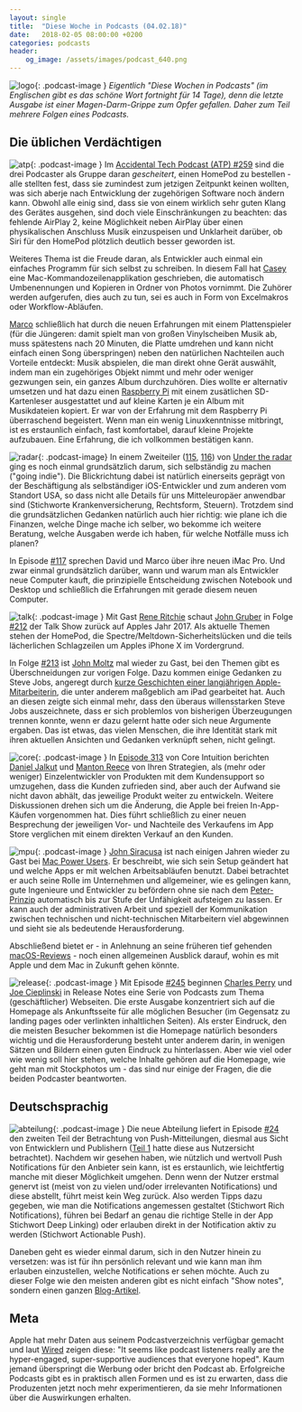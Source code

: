 ```yaml
---
layout: single
title:  "Diese Woche in Podcasts (04.02.18)"
date:   2018-02-05 08:00:00 +0200
categories: podcasts
header:
    og_image: /assets/images/podcast_640.png
---
```


![logo]{: .podcast-image } _Eigentlich "Diese Wochen in Podcasts" (im Englischen gibt es das schöne Wort fortnight für 14 Tage), denn die letzte Ausgabe ist einer Magen-Darm-Grippe zum Opfer gefallen. Daher zum Teil mehrere Folgen eines Podcasts._

## Die üblichen Verdächtigen

![atp]{: .podcast-image } Im [Accidental Tech Podcast (ATP) #259](http://atp.fm/episodes/259) sind die drei Podcaster als Gruppe daran _gescheitert_, einen HomePod zu bestellen - alle stellten fest, dass sie zumindest zum jetzigen Zeitpunkt keinen wollten, was sich aberje nach Entwicklung der zugehörigen Software noch ändern kann. Obwohl alle einig sind, dass sie von einem wirklich sehr guten Klang des Gerätes ausgehen, sind doch viele Einschränkungen zu beachten: das fehlende AirPlay 2, keine Möglichkeit neben AirPlay über einen physikalischen Anschluss Musik einzuspeisen und Unklarheit darüber, ob Siri für den HomePod plötzlich deutlich besser geworden ist. 

Weiteres Thema ist die Freude daran, als Entwickler auch einmal ein einfaches Programm für sich selbst zu schreiben. In diesem Fall hat [Casey](https://twitter.com/caseyliss) eine Mac-Kommandozeilenapplikation geschrieben, die automatisch Umbenennungen und Kopieren in Ordner von Photos vornimmt. Die Zuhörer werden aufgerufen, dies auch zu tun, sei es auch in Form von Excelmakros oder Workflow-Abläufen.

[Marco](https://marco.org/) schließlich hat durch die neuen Erfahrungen mit einem Plattenspieler (für die Jüngeren: damit spielt man von großen Vinylscheiben Musik ab, muss spätestens nach 20 Minuten, die Platte umdrehen und kann nicht einfach einen Song überspringen) neben den natürlichen Nachteilen auch Vorteile entdeckt: Musik abspielen, die man direkt ohne Gerät auswählt, indem man ein zugehöriges Objekt nimmt und mehr oder weniger gezwungen sein, ein ganzes Album durchzuhören. Dies wollte er alternativ umsetzen und hat dazu einen [Raspberry Pi](https://www.raspberrypi.org) mit einem zusätlichen SD-Kartenleser ausgestattet und auf kleine Karten je ein Album mit Musikdateien kopiert. Er war von der Erfahrung mit dem Raspberry Pi überraschend begeistert. Wenn man ein wenig Linuxkenntnisse mitbringt, ist es erstaunlich einfach, fast komfortabel, darauf kleine Projekte aufzubauen. Eine Erfahrung, die ich vollkommen bestätigen kann. 

![radar]{: .podcast-image} In einem Zweiteiler ([115](https://www.relay.fm/radar/115), [116](https://www.relay.fm/radar/116)) von [Under the radar](https://www.relay.fm/radar) ging es noch einmal grundsätzlich darum, sich selbständig zu machen ("going indie"). Die Blickrichtung dabei ist natürlich einerseits geprägt von der Beschäftigung als selbständiger iOS-Entwickler und zum anderen vom Standort USA, so dass nicht alle Details für uns Mitteleuropäer anwendbar sind (Stichworte Krankenversicherung, Rechtsform, Steuern). Trotzdem sind die grundsätzlichen Gedanken natürlich auch hier richtig: wie plane ich die Finanzen, welche Dinge mache ich selber, wo bekomme ich weitere Beratung, welche Ausgaben werde ich haben, für welche Notfälle muss ich planen?

In Episode [#117](https://www.relay.fm/radar/117) sprechen David und Marco über ihre neuen iMac Pro. Und zwar einmal grundsätzlich darüber, wann und warum man als Entwickler neue Computer kauft, die prinzipielle Entscheidung zwischen Notebook und Desktop und schließlich die Erfahrungen mit gerade diesem neuen Computer.

![talk]{: .podcast-image } Mit Gast [Rene Ritchie](https://www.imore.com) schaut [John Gruber](https://daringfireball.net) in Folge [#212](https://daringfireball.net/thetalkshow/2018/01/25/ep-212) der Talk Show zurück auf Apples Jahr 2017. Als aktuelle Themen stehen der HomePod, die Spectre/Meltdown-Sicherheitslücken und die teils lächerlichen Schlagzeilen um Apples iPhone X im Vordergrund.

In Folge [#213](https://daringfireball.net/thetalkshow/2018/01/31/ep-213) ist [John Moltz](http://verynicewebsite.net) mal wieder zu Gast, bei den Themen gibt es Überschneidungen zur vorigen Folge. Dazu kommen einige Gedanken zu Steve Jobs, angeregt durch [kurze Geschichten einer langjährigen Apple-Mitarbeiterin](https://daringfireball.net/linked/2018/01/29/bongiorno-jobs.php), die unter anderem maßgeblich am iPad gearbeitet hat. Auch an diesen zeigte sich einmal mehr, dass den überaus willensstarken Steve Jobs auszeichnete, dass er sich problemlos von bisherigen Überzeugungen trennen konnte, wenn er dazu gelernt hatte oder sich neue Argumente ergaben. Das ist etwas, das vielen Menschen, die ihre Identität stark mit ihren aktuellen Ansichten und Gedanken verknüpft sehen, nicht gelingt. 

![core]{: .podcast-image } In [Episode 313](https://coreint.org/2018/01/episode-313-while-were-complaining/) von Core Intuition berichten [Daniel Jalkut](http://www.red-sweater.com/blog/) und [Manton Reece](http://www.manton.org/) von Ihren Strategien, als (mehr oder weniger) Einzelentwickler von Produkten mit dem Kundensupport so umzugehen, dass die Kunden zufrieden sind, aber auch der Aufwand sie nicht davon abhält, das jeweilige Produkt weiter zu entwickeln. Weitere Diskussionen drehen sich um die Änderung, die Apple bei freien In-App-Käufen vorgenommen hat. Dies führt schließlich zu einer neuen Besprechung der jeweiligen Vor- und Nachteile des Verkaufens im App Store verglichen mit einem direkten Verkauf an den Kunden. 

![mpu]{: .podcast-image } [John Siracusa](https://twitter.com/siracusa) ist nach einigen Jahren wieder zu Gast bei [Mac Power Users](https://www.relay.fm/mpu/415). Er beschreibt, wie sich sein Setup geändert hat und welche Apps er mit welchen Arbeitsabläufen benutzt. Dabei betrachtet er auch seine Rolle im Unternehmen und allgemeiner, wie es gelingen kann, gute Ingenieure und Entwickler zu befördern ohne sie nach dem [Peter-Prinzip](https://de.wikipedia.org/wiki/Peter-Prinzip) automatisch bis zur Stufe der Unfähigkeit aufsteigen zu lassen. Er kann auch der administrativen Arbeit und speziell der Kommunikation zwischen technischen und nicht-technischen Mitarbeitern viel abgewinnen und sieht sie als bedeutende Herausforderung.

Abschließend bietet er - in Anlehnung an seine früheren tief gehenden [macOS-Reviews](https://arstechnica.com/gadgets/2015/04/after-fifteen-years-ars-says-goodbye-to-john-siracusas-os-x-reviews/) - noch einen allgemeinen Ausblick darauf, wohin es mit Apple und dem Mac in Zukunft gehen könnte.

![release]{: .podcast-image } Mit Episode [#245](https://releasenotes.tv/245-im-not-that-handsome/) beginnen [Charles Perry](https://twitter.com/DazeEndt) und [Joe Cieplinski](https://twitter.com/jcieplinski) in Release Notes eine Serie von Podcasts zum Thema (geschäftlicher) Webseiten. Die erste Ausgabe konzentriert sich auf die Homepage als Ankunftsseite für alle möglichen Besucher (im Gegensatz zu landing pages oder verlinkten inhaltlichen Seiten). Als erster Eindruck, den die meisten Besucher bekommen ist die Homepage natürlich besonders wichtig und die Herausforderung besteht unter anderem darin, in wenigen Sätzen und Bildern einen guten Eindruck zu hinterlassen. Aber wie viel oder wie wenig soll hier stehen, welche Inhalte gehören auf die Homepage, wie geht man mit Stockphotos um - das sind nur einige der Fragen, die die beiden Podcaster beantworten. 

## Deutschsprachig

![abteilung]{: .podcast-image } Die neue Abteilung liefert in Episode [#24](https://www.dieneueabteilung.de/podcast/2018/1/23/24-push-notifications-teil-ii-fr-publisher) den zweiten Teil der Betrachtung von Push-Mitteilungen, diesmal aus Sicht von Entwicklern und Publishern ([Teil 1](https://www.dieneueabteilung.de/podcast/2018/1/9/23-push-notifications-teil-i-fr-nutzer) hatte diese aus Nutzersicht betrachtet). Nachdem wir gesehen haben, wie nützlich und wertvoll Push Notifications für den Anbieter sein kann, ist es erstaunlich, wie leichtfertig manche mit dieser Möglichkeit umgehen. Denn wenn der Nutzer erstmal genervt ist (meist von zu vielen und/oder irrelevanten Notifications) und diese abstellt, führt meist kein Weg zurück. Also werden Tipps dazu gegeben, wie man die Notifications angemessen gestaltet (Stichwort Rich Notifications), führen bei Bedarf an genau die richtige Stelle in der App Stichwort Deep Linking) oder erlauben direkt in der Notification aktiv zu werden (Stichwort Actionable Push). 

Daneben geht es wieder einmal darum, sich in den Nutzer hinein zu versetzen: was ist für ihn persönlich relevant und wie kann man ihm erlauben einzustellen, welche Notifications er sehen möchte. Auch zu dieser Folge wie den meisten anderen gibt es nicht einfach "Show notes", sondern einen ganzen [Blog-Artikel](https://www.dieneueabteilung.de/blog/2018/1/30/push-notifications-2-anleitung-fuer-publisher).

## Meta

Apple hat mehr Daten aus seinem Podcastverzeichnis verfügbar gemacht und laut [Wired](https://www.wired.com/story/apple-podcast-analytics-first-month/) zeigen diese: "It seems like podcast listeners really are the hyper-engaged, super-supportive audiences that everyone hoped". Kaum jemand überspringt die Werbung oder bricht den Podcast ab. Erfolgreiche Podcasts gibt es in praktisch allen Formen und es ist zu erwarten, dass die Produzenten jetzt noch mehr experimentieren, da sie mehr Informationen über die Auswirkungen erhalten.  

[logo]: /assets/images/podcast_180.png "Podcast logo"

[abteilung]: /assets/images/die_neue_abteilung_400x400.jpg "Die neue Abteilung"
[agents]: /assets/images/freeagents_artwork.png.jpg "Free Agents"
[analogue]: /assets/images/analogue_400.jpg "Analog(ue)"
[atp]: /assets/images/atp_400x400.jpg "Accidental Tech Podcast"
[b2w]: /assets/images/b2w_quarter.jpg "Back to Work"
[core]: /assets/images/coreint_400x400.png "Core Intuition"
[friday]: /assets/images/do_by_friday.jpg "Do by Friday"
[incomparable]: /assets/images/logo-theincomparable-1x.jpg "The Incomparable"
[mpu]: /assets/images/mpu_350.png "Mac Power Users"
[radar]: /assets/images/radar_artwork.png "Under the Radar"
[release]: /assets/images/release_notes_logo.png "Release Notes"
[talk]: /assets/images/talkshow_170x170bb.jpg "The Talk Show"
[timetable]: /assets/images/timetable.png "Timetable"